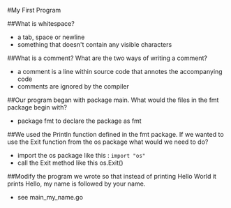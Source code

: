 #My First Program 

##What is whitespace?

- a tab, space or newline 
- something that doesn't contain any visible characters

##What is a comment? What are the two ways of writing a comment?

- a comment is a line within source code that annotes the accompanying code 
- comments are ignored by the compiler

##Our program began with package main. What would the files in the fmt package begin with?

- package fmt to declare the package as fmt

##We used the Println function defined in the fmt package. If we wanted to use the Exit function from the os package what would we need to do?

- import the os package like this : `import "os"`
- call the Exit method like this os.Exit()

##Modify the program we wrote so that instead of printing Hello World it prints Hello, my name is followed by your name.

- see main_my_name.go
